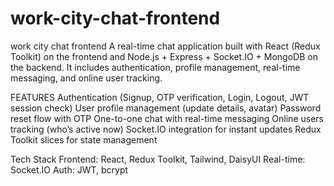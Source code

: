 # work-city-chat-frontend
work city chat frontend
A real-time chat application built with React (Redux Toolkit) on the frontend and Node.js + Express + Socket.IO + MongoDB on the backend.
It includes authentication, profile management, real-time messaging, and online user tracking.

FEATURES
Authentication (Signup, OTP verification, Login, Logout, JWT session check)
User profile management (update details, avatar)
Password reset flow with OTP
One-to-one chat with real-time messaging
Online users tracking (who’s active now)
Socket.IO integration for instant updates
Redux Toolkit slices for state management

Tech Stack
Frontend: React, Redux Toolkit, Tailwind, DaisyUI
Real-time: Socket.IO
Auth: JWT, bcrypt